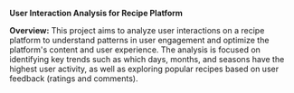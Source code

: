 **User Interaction Analysis for Recipe Platform**

**Overview:**
This project aims to analyze user interactions on a recipe platform to understand patterns in user engagement and optimize the platform's content and user experience. The analysis is focused on identifying key trends such as which days, months, and seasons have the highest user activity, as well as exploring popular recipes based on user feedback (ratings and comments).

